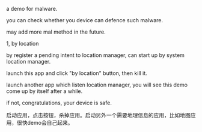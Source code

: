 a demo for malware.

you can check whether you device can defence such malware.

may add more mal method in the future.

1, by location

by register a pending intent to location manager, can start up by system location manager.

launch this app and click "by location" button, then kill it.

launch another app which listen location manager, you will see this demo come up by itself after a while.

if not, congratulations, your device is safe.


启动应用，点击按钮，杀掉应用。启动另外一个需要地理信息的应用，比如地图应用，很快demo会自己起来。
